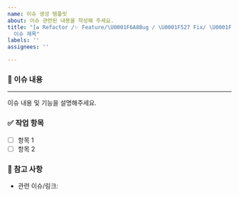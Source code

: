 ```yaml
---
name: 이슈 생성 템플릿
about: 이슈 관련된 내용을 작성해 주세요.
title: "[♻️ Refactor /✨ Feature/\U0001F6A8Bug / \U0001F527 Fix/ \U0001F308 Style]
  이슈 제목"
labels: ''
assignees: ''

---
```


### 📌 이슈 내용
------------
이슈 내용 및 기능을 설명해주세요.

### ✅ 작업 항목
- [ ] 항목 1
- [ ] 항목 2

### 📎 참고 사항
- 관련 이슈/링크:
